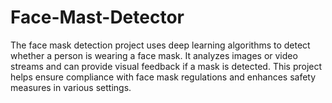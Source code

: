 # Face-Mast-Detector
The face mask detection project uses deep learning algorithms to detect whether a person is wearing a face mask. It analyzes images or video streams and can provide visual feedback if a mask is detected. This project helps ensure compliance with face mask regulations and enhances safety measures in various settings.
